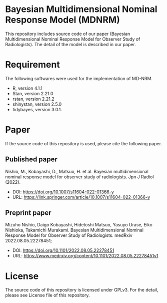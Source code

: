 # Bayesian Multidimensional Nominal Response Model (MDNRM)
This repository includes source code of our paper (Bayesian Multidimensional Nominal Response Model for Observer Study of Radiologists). The detail of the model is described in our paper.


# Requirement
The following softwares were used for the implementation of MD-NRM.

* R, version 4.1.1
* Stan, version 2.21.0
* rstan, version 2.21.2
* shinystan, version 2.5.0
* tidybayes, version 3.0.1.  


# Paper
If the source code of this repository is used, please cite the following paper.

## Published paper
Nishio, M., Kobayashi, D., Matsuo, H. et al. 
Bayesian multidimensional nominal response model for observer study of radiologists. 
Jpn J Radiol (2022). 

* DOI: https://doi.org/10.1007/s11604-022-01366-y
* URL: https://link.springer.com/article/10.1007/s11604-022-01366-y

## Preprint paper
Mizuho Nishio, Daigo Kobayashi, Hidetoshi Matsuo, Yasuyo Urase, Eiko Nishioka, Takamichi Murakami.
Bayesian Multidimensional Nominal Response Model for Observer Study of Radiologists.
medRxiv 2022.08.05.22278451;

* DOI: https://doi.org/10.1101/2022.08.05.22278451
* URL: https://www.medrxiv.org/content/10.1101/2022.08.05.22278451v1


# License
The source code of this repository is licensed under GPLv3. For the detail, please see License file of this repository.
